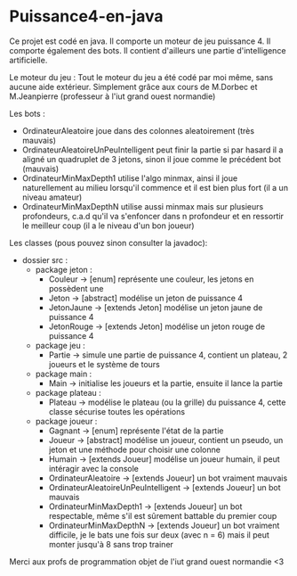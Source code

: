 # Puissance4-en-java

Ce projet est codé en java.
Il comporte un moteur de jeu puissance 4.
Il comporte également des bots.
Il contient d'ailleurs une partie d'intelligence artificielle.

Le moteur du jeu :
Tout le moteur du jeu a été codé par moi même, sans aucune aide extérieur.
Simplement grâce aux cours de M.Dorbec et M.Jeanpierre (professeur à l'iut grand ouest normandie)

Les bots :
- OrdinateurAleatoire joue dans des colonnes aleatoirement (très mauvais)
- OrdinateurAleatoireUnPeuIntelligent peut finir la partie si par hasard il a aligné un quadruplet de 3 jetons, sinon il joue comme le précédent bot (mauvais)
- OrdinateurMinMaxDepth1 utilise l'algo minmax, ainsi il joue naturellement au milieu lorsqu'il commence et il est bien plus fort (il a un niveau amateur)
- OrdinateurMinMaxDepthN utilise aussi minmax mais sur plusieurs profondeurs, c.a.d qu'il va s'enfoncer dans n profondeur et en ressortir le meilleur coup (il a le niveau d'un bon joueur)

Les classes (pous pouvez sinon consulter la javadoc):
- dossier src :
    - package jeton :
        - Couleur -> [enum] représente une couleur, les jetons en possèdent une
        - Jeton -> [abstract] modélise un jeton de puissance 4
        - JetonJaune -> [extends Jeton] modélise un jeton jaune de puissance 4
        - JetonRouge -> [extends Jeton] modélise un jeton rouge de puissance 4
   - package jeu :
        - Partie -> simule une partie de puissance 4, contient un plateau, 2 joueurs et le système de tours
   - package main :
        - Main -> initialise les joueurs et la partie, ensuite il lance la partie
    - package plateau :
        - Plateau -> modélise le plateau (ou la grille) du puissance 4, cette classe sécurise toutes les opérations
    - package joueur :
        - Gagnant -> [enum] représente l'état de la partie
        - Joueur -> [abstract] modélise un joueur, contient un pseudo, un jeton et une méthode pour choisir une colonne
        - Humain -> [extends Joueur] modélise un joueur humain, il peut intéragir avec la console
        - OrdinateurAleatoire -> [extends Joueur] un bot vraiment mauvais
        - OrdinateurAleatoireUnPeuIntelligent -> [extends Joueur] un bot mauvais
        - OrdinateurMinMaxDepth1 -> [extends Joueur] un bot respectable, même s'il est sûrement battable du premier coup
        - OrdinateurMinMaxDepthN -> [extends Joueur] un bot vraiment difficile, je le bats une fois sur deux (avec n = 6) mais il peut monter jusqu'à 8 sans trop trainer
        
Merci aux profs de programmation objet de l'iut grand ouest normandie <3

